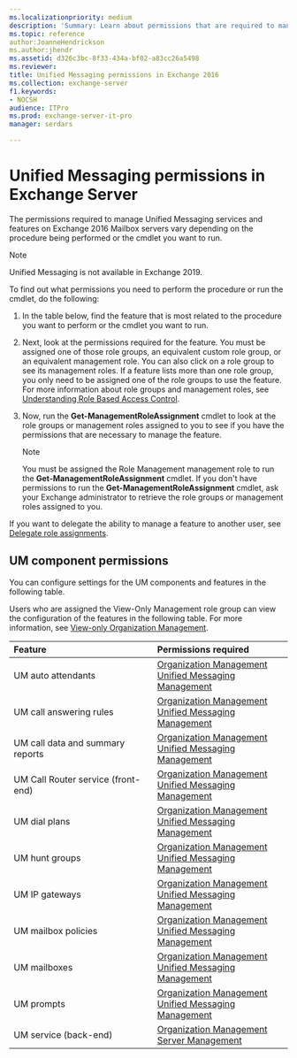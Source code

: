 ```yaml
---
ms.localizationpriority: medium
description: 'Summary: Learn about permissions that are required to manage Unified Messaging services and features in Exchange Server 2016.'
ms.topic: reference
author:JoanneHendrickson
ms.author:jhendr
ms.assetid: d326c3bc-8f33-434a-bf02-a83cc26a5498
ms.reviewer:
title: Unified Messaging permissions in Exchange 2016
ms.collection: exchange-server
f1.keywords:
- NOCSH
audience: ITPro
ms.prod: exchange-server-it-pro
manager: serdars

---
```


# Unified Messaging permissions in Exchange Server

The permissions required to manage Unified Messaging services and features on Exchange 2016 Mailbox servers vary depending on the procedure being performed or the cmdlet you want to run.

> [!NOTE]
> Unified Messaging is not available in Exchange 2019.

To find out what permissions you need to perform the procedure or run the cmdlet, do the following:

1. In the table below, find the feature that is most related to the procedure you want to perform or the cmdlet you want to run.

2. Next, look at the permissions required for the feature. You must be assigned one of those role groups, an equivalent custom role group, or an equivalent management role. You can also click on a role group to see its management roles. If a feature lists more than one role group, you only need to be assigned one of the role groups to use the feature. For more information about role groups and management roles, see [Understanding Role Based Access Control](../../../ExchangeServer2013/understanding-role-based-access-control-exchange-2013-help.md).

3. Now, run the **Get-ManagementRoleAssignment** cmdlet to look at the role groups or management roles assigned to you to see if you have the permissions that are necessary to manage the feature.

    > [!NOTE]
    > You must be assigned the Role Management management role to run the **Get-ManagementRoleAssignment** cmdlet. If you don't have permissions to run the **Get-ManagementRoleAssignment** cmdlet, ask your Exchange administrator to retrieve the role groups or management roles assigned to you.

If you want to delegate the ability to manage a feature to another user, see [Delegate role assignments](../../../ExchangeServer2013/delegate-role-assignments-exchange-2013-help.md).

## UM component permissions

You can configure settings for the UM components and features in the following table.

Users who are assigned the View-Only Management role group can view the configuration of the features in the following table. For more information, see [View-only Organization Management](../../../ExchangeServer2013/view-only-organization-management-exchange-2013-help.md).

|**Feature**|**Permissions required**|
|:-----|:-----|
|UM auto attendants|[Organization Management](../../../ExchangeServer2013/organization-management-exchange-2013-help.md) <br/> [Unified Messaging Management](../../../ExchangeServer2013/um-management-exchange-2013-help.md)|
|UM call answering rules|[Organization Management](../../../ExchangeServer2013/organization-management-exchange-2013-help.md) <br/> [Unified Messaging Management](../../../ExchangeServer2013/um-management-exchange-2013-help.md)|
|UM call data and summary reports|[Organization Management](../../../ExchangeServer2013/organization-management-exchange-2013-help.md) <br/> [Unified Messaging Management](../../../ExchangeServer2013/um-management-exchange-2013-help.md)|
|UM Call Router service (front-end)|[Organization Management](../../../ExchangeServer2013/organization-management-exchange-2013-help.md) <br/> [Unified Messaging Management](../../../ExchangeServer2013/um-management-exchange-2013-help.md)|
|UM dial plans|[Organization Management](../../../ExchangeServer2013/organization-management-exchange-2013-help.md) <br/> [Unified Messaging Management](../../../ExchangeServer2013/um-management-exchange-2013-help.md)|
|UM hunt groups|[Organization Management](../../../ExchangeServer2013/organization-management-exchange-2013-help.md) <br/> [Unified Messaging Management](../../../ExchangeServer2013/um-management-exchange-2013-help.md)|
|UM IP gateways|[Organization Management](../../../ExchangeServer2013/organization-management-exchange-2013-help.md) <br/> [Unified Messaging Management](../../../ExchangeServer2013/um-management-exchange-2013-help.md)|
|UM mailbox policies|[Organization Management](../../../ExchangeServer2013/organization-management-exchange-2013-help.md) <br/> [Unified Messaging Management](../../../ExchangeServer2013/um-management-exchange-2013-help.md)|
|UM mailboxes|[Organization Management](../../../ExchangeServer2013/organization-management-exchange-2013-help.md) <br/> [Unified Messaging Management](../../../ExchangeServer2013/um-management-exchange-2013-help.md)|
|UM prompts|[Organization Management](../../../ExchangeServer2013/organization-management-exchange-2013-help.md) <br/> [Unified Messaging Management](../../../ExchangeServer2013/um-management-exchange-2013-help.md)|
|UM service (back-end)|[Organization Management](../../../ExchangeServer2013/organization-management-exchange-2013-help.md) <br/> [Server Management](../../../ExchangeServer2013/server-management-exchange-2013-help.md)|